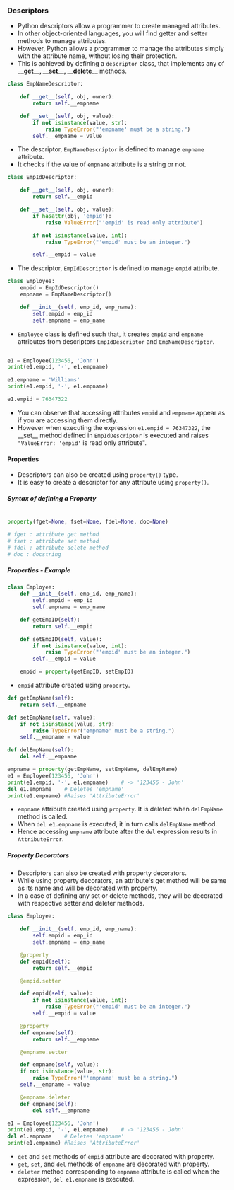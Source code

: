 ### Descriptors

* Python descriptors allow a programmer to create managed attributes.
* In other object-oriented languages, you will find getter and setter methods to manage attributes.
* However, Python allows a programmer to manage the attributes simply with the attribute name, without losing their protection.
* This is achieved by defining a `descriptor` class, that implements any of **\_\_get\_\_, \_\_set\_\_, \_\_delete\_\_** methods.

```python
class EmpNameDescriptor:

    def __get__(self, obj, owner):
        return self.__empname

    def __set__(self, obj, value):
        if not isinstance(value, str):
            raise TypeError("'empname' must be a string.")
        self.__empname = value
```

* The descriptor, `EmpNameDescriptor` is defined to manage `empname` attribute.
* It checks if the value of `empname` attribute is a string or not.

```python
class EmpIdDescriptor:

    def __get__(self, obj, owner):
        return self.__empid

    def __set__(self, obj, value):
        if hasattr(obj, 'empid'):
            raise ValueError("'empid' is read only attribute")

        if not isinstance(value, int):
            raise TypeError("'empid' must be an integer.")

        self.__empid = value
```
* The descriptor, `EmpIdDescriptor` is defined to manage `empid` attribute.

```python
class Employee:
    empid = EmpIdDescriptor()           
    empname = EmpNameDescriptor()       

    def __init__(self, emp_id, emp_name):
        self.empid = emp_id
        self.empname = emp_name
```

* `Employee` class is defined such that, it creates `empid` and `empname` attributes from descriptors `EmpIdDescriptor` and `EmpNameDescriptor`.

```python

e1 = Employee(123456, 'John')
print(e1.empid, '-', e1.empname)  

e1.empname = 'Williams'
print(e1.empid, '-', e1.empname)

e1.empid = 76347322  
```

* You can observe that accessing attributes `empid` and `empname` appear as if you are accessing them directly.
* However when executing the expression `e1.empid = 76347322`, the \_\_set\_\_ method defined in `EmpIdDescriptor` is executed and raises `"ValueError: 'empid'` is read only attribute".

#### Properties

* Descriptors can also be created using `property()` type.
* It is easy to create a descriptor for any attribute using `property()`.

##### Syntax of defining a Property

```python

property(fget=None, fset=None, fdel=None, doc=None)

# fget : attribute get method
# fset : attribute set method
# fdel : attribute delete method
# doc : docstring

```

##### Properties - Example

```python
class Employee:
    def __init__(self, emp_id, emp_name):
        self.empid = emp_id
        self.empname = emp_name

    def getEmpID(self):
        return self.__empid

    def setEmpID(self, value):
        if not isinstance(value, int):
            raise TypeError("'empid' must be an integer.")
        self.__empid = value

    empid = property(getEmpID, setEmpID)
```

* `empid` attribute created using `property`.

```python
def getEmpName(self):
    return self.__empname

def setEmpName(self, value):
    if not isinstance(value, str):
        raise TypeError("empname' must be a string.")
    self.__empname = value

def delEmpName(self):
    del self.__empname

empname = property(getEmpName, setEmpName, delEmpName)
e1 = Employee(123456, 'John')
print(e1.empid, '-', e1.empname)    # -> '123456 - John'
del e1.empname    # Deletes 'empname'
print(e1.empname) #Raises 'AttributeError'    

```

* `empname` attribute created using `property`. It is deleted when `delEmpName` method is called.
* When `del e1.empname` is executed, it in turn calls `delEmpName` method.
* Hence accessing `empname` attribute after the `del` expression results in `AttributeError`.

##### Property Decorators

* Descriptors can also be created with property decorators.
* While using property decorators, an attribute's get method will be same as its name and will be decorated with property.
* In a case of defining any set or delete methods, they will be decorated with respective setter and deleter methods.

```python
class Employee:

    def __init__(self, emp_id, emp_name):
        self.empid = emp_id
        self.empname = emp_name

    @property
    def empid(self):
        return self.__empid

    @empid.setter

    def empid(self, value):
        if not isinstance(value, int):
            raise TypeError("'empid' must be an integer.")
        self.__empid = value

    @property
    def empname(self):
        return self.__empname

    @empname.setter

    def empname(self, value):
    if not isinstance(value, str):
        raise TypeError("'empname' must be a string.")
    self.__empname = value

    @empname.deleter
    def empname(self):
        del self.__empname

e1 = Employee(123456, 'John')
print(e1.empid, '-', e1.empname)    # -> '123456 - John'
del e1.empname    # Deletes 'empname'
print(e1.empname) #Raises 'AttributeError'
```

* `get` and `set` methods of `empid` attribute are decorated with property.
* `get`, `set`, and `del` methods of `empname` are decorated with property.
* `deleter` method corresponding to `empname` attribute is called when the expression, `del e1.empname` is executed.

